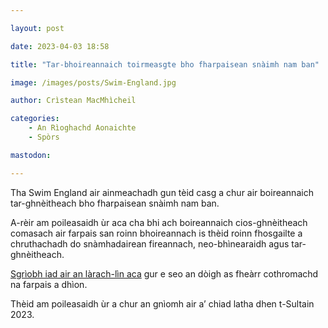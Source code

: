 ```yaml
---

layout: post

date: 2023-04-03 18:58

title: "Tar-bhoireannaich toirmeasgte bho fharpaisean snàimh nam ban"

image: /images/posts/Swim-England.jpg

author: Crìstean MacMhìcheil

categories:
	- An Rìoghachd Aonaichte
	- Spòrs

mastodon:

---
```


Tha Swim England air ainmeachadh gun tèid casg a chur air boireannaich tar-ghnèitheach bho fharpaisean snàimh nam ban.

A-rèir am poileasaidh ùr aca cha bhi ach boireannaich cios-ghnèitheach comasach air farpais san roinn bhoireannach is thèid roinn fhosgailte a chruthachadh do snàmhadairean fireannach, neo-bhìnearaidh agus tar-ghnèitheach.

[Sgrìobh iad air an làrach-lìn aca](https://www.swimming.org/swimengland/swim-england-transgender-non-binary-competition-policy/) gur e seo an dòigh as fheàrr cothromachd na farpais a dhìon.

Thèid am poileasaidh ùr a chur an gnìomh air a’ chiad latha dhen t-Sultain 2023.